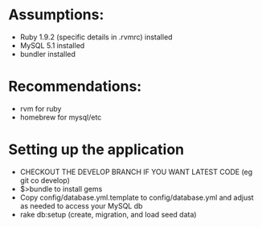 # Assumptions:

* Ruby 1.9.2 (specific details in .rvmrc) installed
* MySQL 5.1 installed
* bundler installed

# Recommendations:

* rvm for ruby
* homebrew for mysql/etc

# Setting up the application

* CHECKOUT THE DEVELOP BRANCH IF YOU WANT LATEST CODE (eg git co develop)
* $>bundle to install gems
* Copy config/database.yml.template to config/database.yml and adjust as needed to access your MySQL db
* rake db:setup (create, migration, and load seed data)

